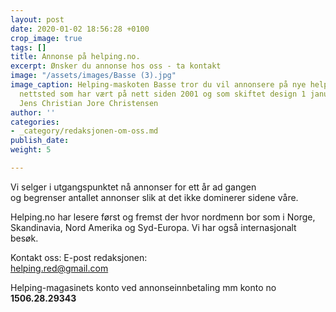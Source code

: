 ```yaml
---
layout: post
date: 2020-01-02 18:56:28 +0100
crop_image: true
tags: []
title: Annonse på helping.no.
excerpt: Ønsker du annonse hos oss - ta kontakt
image: "/assets/images/Basse (3).jpg"
image_caption: Helping-maskoten Basse tror du vil annonsere på nye helping.no. Et
  nettsted som har vært på nett siden 2001 og som skiftet design 1 januar 2020. Foto
  Jens Christian Jore Christensen
author: ''
categories:
- _category/redaksjonen-om-oss.md
publish_date: 
weight: 5

---
```


Vi selger i utgangspunktet nå annonser for ett år ad gangen  
og begrenser antallet annonser slik at det ikke dominerer sidene våre.

Helping.no har lesere først og fremst der hvor nordmenn bor som i Norge, Skandinavia, Nord Amerika og Syd-Europa. Vi har også internasjonalt besøk.

Kontakt oss: E-post redaksjonen:  
[helping.red@gmail.com](mailto:helping.red@gmail.com)

Helping-magasinets konto ved annonseinnbetaling mm konto no **1506.28.29343**
